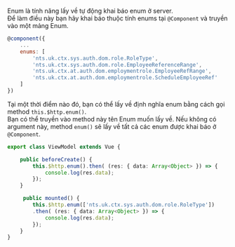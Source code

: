 Enum là tính năng lấy về tự động khai báo enum ở server.  
Để làm điều này bạn hãy khai báo thuộc tính enums tại `@Component` và truyền vào một mảng Enum.  
```javascript
@component({
    ...
    enums: [
        'nts.uk.ctx.sys.auth.dom.role.RoleType',
        'nts.uk.ctx.sys.auth.dom.role.EmployeeReferenceRange',
        'nts.uk.ctx.at.auth.dom.employmentrole.EmployeeRefRange',
        'nts.uk.ctx.at.auth.dom.employmentrole.ScheduleEmployeeRef'
    ]
})
```
Tại một thời điểm nào đó, bạn có thể lấy về định nghĩa enum bằng cách gọi method `this.$http.enum()`.  
Bạn có thể truyền vào method này tên Enum muốn lấy về. Nếu không có argument này, method `enum()` sẽ lấy về tất cả các enum được khai báo ở `@Component`.


```typescript
export class ViewModel extends Vue {

    public beforeCreate() {
        this.$http.enum().then( (res: { data: Array<Object> }) => {
            console.log(res.data);
        }); 
    }

     public mounted() {
        this.$http.enum(['nts.uk.ctx.sys.auth.dom.role.RoleType'])
        .then( (res: { data: Array<Object> }) => {
            console.log(res.data);
        }); 
    }
}
```


